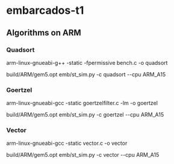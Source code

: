# embarcados-t1


## Algorithms on ARM

### Quadsort

arm-linux-gnueabi-g++ -static -fpermissive bench.c -o quadsort

build/ARM/gem5.opt emb/st_sim.py -c quadsort --cpu ARM_A15

### Goertzel

arm-linux-gnueabi-gcc -static goertzelfilter.c -lm -o goertzel

build/ARM/gem5.opt emb/st_sim.py -c goertzel --cpu ARM_A15

### Vector

arm-linux-gnueabi-gcc -static vector.c -o vector

build/ARM/gem5.opt emb/st_sim.py -c vector --cpu ARM_A15
